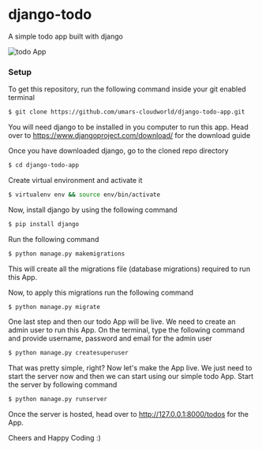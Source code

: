 # django-todo
A simple todo app built with django

![todo App](https://raw.githubusercontent.com/umars-cloudworld/django-todo/develop/staticfiles/todoApp.png)
### Setup
To get this repository, run the following command inside your git enabled terminal
```bash
$ git clone https://github.com/umars-cloudworld/django-todo-app.git
```
You will need django to be installed in you computer to run this app. Head over to https://www.djangoproject.com/download/ for the download guide

Once you have downloaded django, go to the cloned repo directory 

```bash
$ cd django-todo-app 
```

Create virtual environment and activate it

```bash
$ virtualenv env && source env/bin/activate 
```
Now, install django by using the following command

```bash
$ pip install django
```

Run the following command

```bash
$ python manage.py makemigrations
```


This will create all the migrations file (database migrations) required to run this App.

Now, to apply this migrations run the following command
```bash
$ python manage.py migrate
```

One last step and then our todo App will be live. We need to create an admin user to run this App. On the terminal, type the following command and provide username, password and email for the admin user
```bash
$ python manage.py createsuperuser
```

That was pretty simple, right? Now let's make the App live. We just need to start the server now and then we can start using our simple todo App. Start the server by following command

```bash
$ python manage.py runserver
```

Once the server is hosted, head over to http://127.0.0.1:8000/todos for the App.

Cheers and Happy Coding :)
